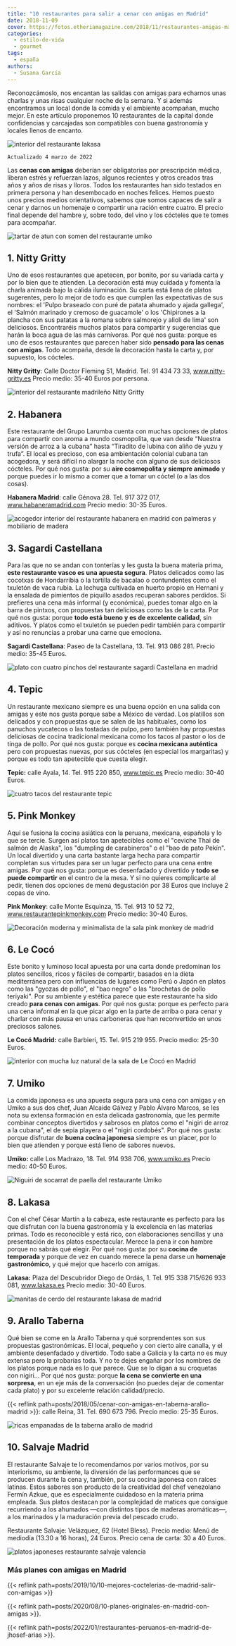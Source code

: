 ```yaml
---
title: "10 restaurantes para salir a cenar con amigas en Madrid"
date: 2018-11-09
cover: https://fotos.etheriamagazine.com/2018/11/restaurantes-amigas-madrid-lecoco.jpg
categories: 
  - estilo-de-vida
  - gourmet
tags: 
  - españa
authors: 
  - Susana García
---
```


Reconozcámoslo, nos encantan las salidas con amigas para echarnos unas charlas y unas 
risas cualquier noche de la semana. Y si además encontramos un local donde la comida y 
el ambiente acompañan, mucho mejor. En este artículo proponemos 10 restaurantes de la 
capital donde confidencias y carcajadas son compatibles con buena gastronomía y locales 
llenos de encanto. 

![interior del restaurante lakasa](https://fotos.etheriamagazine.com/2018/10/cenar-con-amigas-lakasa-sala-e1646394573276.jpg "Sala del restaurante Lakasa. ©Lakasa")

```
Actualizado 4 marzo de 2022
```

Las **cenas con amigas** deberían ser obligatorias por prescripción médica, liberan 
estrés y refuerzan lazos, algunos recientes y otros creados tras años y años de risas y 
lloros. Todos los restaurantes han sido testados en primera persona y han desembocado en 
noches felices. Hemos puesto unos precios medios orientativos, sabemos que somos capaces 
de salir a cenar y darnos un homenaje o compartir una ración entre cuatro. El precio 
final depende del hambre y, sobre todo, del vino y los cócteles que te tomes para 
acompañar. 

![tartar de atun con somen del restaurante umiko](https://fotos.etheriamagazine.com/2018/10/cenar-con-amigas-Umiko-tallarines-e1581094425255.jpg "Tartar de atún con somen de Umiko.")

## 1\. Nitty Gritty

Uno de esos restaurantes que apetecen, por bonito, por su variada carta y por lo bien 
que te atienden. La decoración está muy cuidada y fomenta la charla animada bajo la 
cálida iluminación. Su carta está llena de platos sugerentes, pero lo mejor de todo es 
que cumplen las expectativas de sus nombres: el 'Pulpo braseado con puré de patata 
ahumado y ajada gallega', el 'Salmón marinado y cremoso de guacamole' o los 'Chipirones 
a la plancha con sus patatas a la romana sobre salmorejo y alioli de lima' son 
deliciosos. Encontraréis muchos platos para compartir y sugerencias que harán la boca 
agua de las más carnívoras. Por qué nos gusta: porque es uno de esos restaurantes que 
parecen haber sido **pensado para las cenas con amigas**. Todo acompaña, desde la 
decoración hasta la carta y, por supuesto, los cócteles. 

**Nitty Gritty**: Calle Doctor Fleming 51, Madrid. Tel. 91 434 73 33, 
www.nitty-gritty.es Precio medio: 35-40 Euros por persona. 

![interior del restaurante madrileño Nitty Gritty](https://fotos.etheriamagazine.com/2018/11/NITTY-GRITTY.jpg "Sala de © Nitty Gritty")

## 2\. Habanera

Este restaurante del Grupo Larumba cuenta con muchas opciones de platos para compartir 
con aroma a mundo cosmopolita, que van desde “Nuestra versión de arroz a la cubana” 
hasta “Tiradito de lubina con aliño de yuzu y trufa”. El local es precioso, con esa 
ambientación colonial cubana tan acogedora, y será difícil no alargar la noche con 
alguno de sus deliciosos cócteles. Por qué nos gusta: por su **aire cosmopolita y 
siempre animado** y porque puedes ir lo mismo a comer que a tomar un cóctel (o a las dos 
cosas). 

**Habanera Madrid**: calle Génova 28. Tel. 917 372 017, www.habaneramadrid.com Precio 
medio: 30-35 Euros. 

![acogedor interior del restaurante habanera en madrid con palmeras y mobiliario de madera](https://fotos.etheriamagazine.com/2018/10/Restauranes-amigas-Habanera-e1583089410163.jpg "Sala del restaurante Habanera. ©Grupo Larrumba.")

## 3\. Sagardi Castellana

Para las que no se andan con tonterías y les gusta la buena materia prima, **este 
restaurante vasco es una apuesta segura**. Platos delicados como las cocotxas de 
Hondarribia o la tortilla de bacalao o contundentes como el txuletón de vaca rubia. La 
lechuga cultivada en huerto propio en Hernani y la ensalada de pimientos de piquillo 
asados recuperan sabores perdidos. Si prefieres una cena más informal (y económica), 
puedes tomar algo en la barra de pintxos, con propuestas tan deliciosas como las de la 
carta. Por qué nos gusta: porque **todo está bueno y es de excelente calidad**, sin 
aditivos. Y platos como el txuletón se pueden pedir también para compartir y así no 
renuncias a probar una carne que emociona. 

**Sagardi Castellana**: Paseo de la Castellana, 13. Tel. 913 086 281. Precio medio: 
35-45 Euros. 

![plato con cuatro pinchos del restaurante sagardi Castellana en madrid](https://fotos.etheriamagazine.com/2018/10/Cenar-con-amigas-Sagardi-pintxos.jpg "Pintxos en Sagardi Castellana. ©Sagardi")

## 4\. Tepic

Un restaurante mexicano siempre es una buena opción en una salida con amigas y este nos 
gusta porque sabe a México de verdad. Los platillos son delicados y con propuestas que 
se salen de las habituales, como los panuchos yucatecos o las tostadas de pulpo, pero 
también hay propuestas deliciosas de cocina tradicional mexicana como los tacos al 
pastor o los de tinga de pollo. Por qué nos gusta: porque es **cocina mexicana 
auténtica** pero con propuestas nuevas, por sus cócteles (en especial los margaritas) y 
porque es todo tan apetecible que cuesta elegir. 

**Tepic:** calle Ayala, 14. Tel. 915 220 850, www.tepic.es Precio medio: 30-40 Euros. 

![cuatro tacos del restaurante tepic](https://fotos.etheriamagazine.com/2018/10/cenar-con-amigas-tepic-taco-camaron.jpg "Tacos al pastor del restaurante Tepic. ©Tepic.")

## 5\. Pink Monkey

Aquí se fusiona la cocina asiática con la peruana, mexicana, española y lo que se 
tercie. Surgen así platos tan apetecibles como el "ceviche Thai de salmón de Alaska", 
los "dumpling de carabineros" o el "bao de pato Pekín". Un local divertido y una carta 
bastante larga hecha para compartir completan sus virtudes para ser un lugar perfecto 
para una cena entre amigas. Por qué nos gusta: porque es desenfadado y divertido y 
**todo se puede compartir** en el centro de la mesa. Y si no quieres complicarte al 
pedir, tienen dos opciones de menú degustación por 38 Euros que incluye 2 copas de vino. 

**Pink Monkey**: calle Monte Esquinza, 15. Tel. 913 10 52 72, 
www.restaurantepinkmonkey.com Precio medio: 30-40 Euros. 

![Decoración moderna y minimalista de la sala pink monkey de madrid](https://fotos.etheriamagazine.com/2018/11/restaurantes-Madrid-Pink-monkey-sala.jpg "Sala del Pink Monkey, perfecta para una cena de amigas. ©Pink Monkey.")

## 6\. Le Cocó

Este bonito y luminoso local apuesta por una carta donde predominan los platos 
sencillos, ricos y fáciles de compartir, basados en la dieta mediterránea pero con 
influencias de lugares como Perú o Japón en platos como las "gyozas de pollo", el "bao 
negro" o las "brochetas de pollo teriyaki". Por su ambiente y estética parece que este 
restaurante ha sido creado **para cenas con amigas**. Por qué nos gusta: porque es 
perfecto para una cena informal en la que picar algo en la parte de arriba o para cenar 
y charlar con más pausa en unas carboneras que han reconvertido en unos preciosos 
salones. 

**Le Cocó Madrid:** calle Barbieri, 15. Tel. 915 219 955. Precio medio: 25-30 Euros. 

![interior con mucha luz natural de la sala de Le Cocó en Madrid](https://fotos.etheriamagazine.com/2018/11/restaurantes-amigas-madrid-lecoco.jpg "Acogedora sala de Le Cocó. ©Le Cocó.")

## 7\. Umiko

La comida japonesa es una apuesta segura para una cena con amigas y en Umiko a sus dos 
chef, Juan Alcaide Gálvez y Pablo Álvaro Marcos, se les nota su extensa formación en 
esta delicada gastronomía, que les permite combinar conceptos divertidos y sabrosos en 
platos como el "nigiri de arroz a la cubana", el de sepia playera o el "nigiri 
cordobés". Por qué nos gusta: porque disfrutar de **buena cocina japonesa** siempre es 
un placer, por lo bien que atienden y porque está lleno de sabores nuevos. 

**Umiko:** calle Los Madrazo, 18. Tel. 914 938 706, www.umiko.es Precio medio: 40-50 
Euros. 

![Niguiri de socarrat de paella del restaurante Umiko](https://fotos.etheriamagazine.com/2018/10/cenar-con-amigas-Umiko-niguiri-socarrat-e1646394704999.jpg "Niguiri de socarrat de paella de Umiko.")

## 8\. Lakasa

Con el chef César Martín a la cabeza, este restaurante es perfecto para las que 
disfrutan con la buena gastronomía y la excelencia en las materias primas. Todo es 
reconocible y está rico, con elaboraciones sencillas y una presentación de los platos 
espectacular. Merece la pena ir con hambre porque no sabrás qué elegir. Por qué nos 
gusta: por su **cocina de temporada** y porque de vez en cuando merece la pena darse un 
**homenaje gastronómico**, y qué mejor que hacerlo con amigas. 

**Lakasa:** Plaza del Descubridor Diego de Ordás, 1. Tel. 915 338 715/626 933 081, 
www.lakasa.es Precio medio: 30-40 Euros. 

![manitas de cerdo del restaurante lakasa de madrid](https://fotos.etheriamagazine.com/2018/10/cenar-con-amigas-lakasa-manitas.jpg "Manitas del restaurante Lakasa. ©Lakasa")

## 9\. Arallo Taberna

Qué bien se come en la Arallo Taberna y qué sorprendentes son sus propuestas 
gastronómicas. El local, pequeño y con cierto aire canalla, y el ambiente desenfadado y 
divertido. Todo sabe a Galicia y la carta no es muy extensa pero la probarías toda. Y no 
te dejes engañar por los nombres de los platos porque nada es lo que parece. Que se lo 
digan a su croquetas con nigiri… Por qué nos gusta: porque **la cena se convierte en una 
sorpresa**, en un eje más de la conversación (no puedes dejar de comentar cada plato) y 
por su excelente relación calidad/precio. 

{{< reflink path=posts/2018/05/cenar-con-amigas-en-taberna-arallo-madrid >}}: calle 
Reina, 31. Tel. 690 673 796. Precio medio: 25-35 Euros. 

![ricas empanadas de la taberna arallo de madrid](https://fotos.etheriamagazine.com/2018/10/Taberna-Arallo-1.jpg "Empanadas en Arallo Taberna. ©Arallo Taberna.")

## 10\. Salvaje Madrid

El restaurante Salvaje te lo recomendamos por varios motivos, por su interiorismo, su 
ambiente, la diversión de las performances que se producen durante la cena y, también, 
por su cocina japonesa con raíces latinas. Estos sabores son producto de la creatividad 
del chef venezolano Fermín Azkue, que es especialmente cuidadoso en la materia prima 
empleada. Sus platos destacan por la complejidad de matices que consigue recurriendo a 
los ahumados —con distintos tipos de maderas aromáticas—, a los marinados y la 
maduración previa del pescado crudo. 

Restaurante Salvaje: Velázquez, 62 (Hotel Bless). Precio medio: Menú de mediodía (13.30 
a 16 horas), 24 Euros. Precio cena de carta: 30 a 40 Euros. 

![platos japoneses restaurante salvaje valencia](https://fotos.etheriamagazine.com/2021/12/restaurante-salvaje-valencia.jpg "Platos del restaurante Salvaje. © Pepa García")

### Más planes con amigas en Madrid

{{< reflink path=posts/2019/10/10-mejores-coctelerias-de-madrid-salir-con-amigas >}} 

{{< reflink path=posts/2020/08/10-planes-originales-en-madrid-con-amigas >}}. 

{{< reflink path=posts/2022/01/restaurantes-peruanos-en-madrid-de-jhosef-arias >}}.
